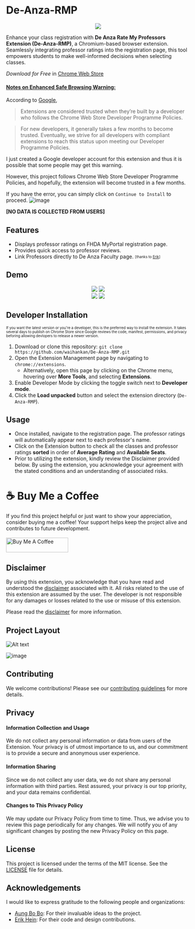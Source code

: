 # De-Anza-RMP

<div align="center">
    <img src="images/astronaut128.png">
</div>


Enhance your class registration with **De Anza Rate My Professors Extension (De-Anza-RMP)**, a Chromium-based browser extension. Seamlessly integrating professor ratings into the registration page, this tool empowers students to make well-informed decisions when selecting classes.

*Download for Free* in [Chrome Web Store](bit.ly/deanzaRmp)

#### <ins>Notes on Enhanced Safe Browsing Warning:</ins>

According to [Google](https://support.google.com/chrome_webstore/answer/2664769?hl=en-GB#zippy=%2Cinstall-with-enhanced-safe-browsing),

> Extensions are considered trusted when they’re built by a developer who follows the Chrome Web Store Developer Programme Policies.

> For new developers, it generally takes a few months to become trusted. Eventually, we strive for all developers with compliant extensions to reach this status upon meeting our Developer Programme Policies.

I just created a Google developer account for this extension and thus it is possible that some people may get this warning.

However, this project follows Chrome Web Store Developer Programme Policies, and hopefully, the extension will become trusted in a few months.

If you have the error, you can simply click on `Continue to Install` to proceed. ![image](https://github.com/waihankan/De-Anza-RMP/assets/42233059/a6d78723-129e-4deb-8ac5-8642ef39b80c)



**[NO DATA IS COLLECTED FROM USERS]**

## Features

- Displays professor ratings on FHDA MyPortal registration page.
- Provides quick access to professor reviews.
- Link Professors directly to De Anza Faculty page. <sub><sup> [thanks to [Erik](https://github.com/erik-ksth)] </sub></sup>

## Demo

<div align="center">
    <img src="images/demo4.png">
    <img src="images/demo.png">
    <br>
    <div display="flex">
        <img src="images/demo2.png">
        <img src="images/demo3.png">
    </div>
</div>

## Developer Installation
<sub><sup>If you want the latest version or you're a developer, this is the preferred way to install the extension. It takes several days to publish on Chrome Store since Google reviews the code, manifest, permissions, and privacy beforing allowing devlopers to release a newer version.</sup></sub>

1. Download or clone this repository: `git clone https://github.com/waihankan/De-Anza-RMP.git`
2. Open the Extension Management page by navigating to `chrome://extensions`.
   - Alternatively, open this page by clicking on the Chrome menu, hovering over **More Tools**, and selecting **Extensions**.
3. Enable Developer Mode by clicking the toggle switch next to **Developer mode**.
4. Click the **Load unpacked** button and select the extension directory (`De-Anza-RMP`).

## Usage

- Once installed, navigate to the registration page. The professor ratings will automatically appear next to each professor's name.
- Click on the Extension button to check all the classes and professor ratings **sorted** in order of **Average Rating** and **Available Seats**.
- Prior to utilizing the extension, kindly review the Disclaimer provided below. By using the extension, you acknowledge your agreement with the stated conditions and an understanding of associated risks. 

# ☕ Buy Me a Coffee
If you find this project helpful or just want to show your appreciation, consider buying me a coffee! Your support helps keep the project alive and contributes to future development.
<br>
<br>
<a href="https://www.buymeacoffee.com/waihankan" target="_blank"><img src="https://cdn.buymeacoffee.com/buttons/v2/default-yellow.png" alt="Buy Me A Coffee" height="40" width="170"></a>

## Disclaimer

By using this extension, you acknowledge that you have read and understood the [disclaimer](DISCLAIMER.md) associated with it. All risks related to the use of this extension are assumed by the user. The developer is not responsible for any damages or losses related to the use or misuse of this extension.

Please read the [disclaimer](DISCLAIMER.md) for more information.



## Project Layout
![Alt text](images/abstraction.png)

![image](https://github.com/waihankan/De-Anza-RMP/assets/42233059/35ceeec8-7ed6-4442-bbed-dd31b2ed3a50)

## Contributing

We welcome contributions! Please see our [contributing guidelines](CONTRIBUTING.md) for more details.


## Privacy
#### Information Collection and Usage
We do not collect any personal information or data from users of the Extension. Your privacy is of utmost importance to us, and our commitment is to provide a secure and anonymous user experience.

#### Information Sharing
Since we do not collect any user data, we do not share any personal information with third parties. Rest assured, your privacy is our top priority, and your data remains confidential.

#### Changes to This Privacy Policy
We may update our Privacy Policy from time to time. Thus, we advise you to review this page periodically for any changes. We will notify you of any significant changes by posting the new Privacy Policy on this page.

## License

This project is licensed under the terms of the MIT license. See the [LICENSE](LICENSE) file for details.


## Acknowledgements

I would like to express gratitude to the following people and organizations:

- [Aung Bo Bo](https://github.com/aungbbo): For their invaluable ideas to the project.
- [Erik Hein](https://github.com/erik-ksth): For their code and design contributions.
